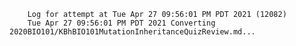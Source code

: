         Log for attempt at Tue Apr 27 09:56:01 PM PDT 2021 (12082)
        Tue Apr 27 09:56:01 PM PDT 2021 Converting 2020BIO101/KBhBIO101MutationInheritanceQuizReview.md...
